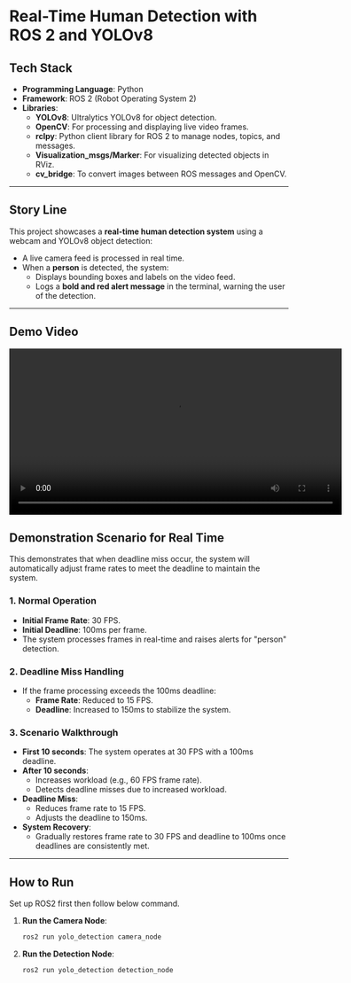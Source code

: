 # **Real-Time Human Detection with ROS 2 and YOLOv8**

## **Tech Stack**
- **Programming Language**: Python
- **Framework**: ROS 2 (Robot Operating System 2)
- **Libraries**:
  - **YOLOv8**: Ultralytics YOLOv8 for object detection.
  - **OpenCV**: For processing and displaying live video frames.
  - **rclpy**: Python client library for ROS 2 to manage nodes, topics, and messages.
  - **Visualization_msgs/Marker**: For visualizing detected objects in RViz.
  - **cv_bridge**: To convert images between ROS messages and OpenCV.

---

## **Story Line**
This project showcases a **real-time human detection system** using a webcam and YOLOv8 object detection:
- A live camera feed is processed in real time.
- When a **person** is detected, the system:
  - Displays bounding boxes and labels on the video feed.
  - Logs a **bold and red alert message** in the terminal, warning the user of the detection.

---
## **Demo Video**
<video src="https://drive.google.com/uc?id=1vuJ7HEpXFULmdWSzAygJwXPG-kVcWIYq" controls width="600"></video>

## **Demonstration Scenario for Real Time**
This demonstrates that when deadline miss occur, the system will automatically adjust frame rates to meet the deadline to maintain the system.
### **1. Normal Operation**
- **Initial Frame Rate**: 30 FPS.
- **Initial Deadline**: 100ms per frame.
- The system processes frames in real-time and raises alerts for "person" detection.

### **2. Deadline Miss Handling**
- If the frame processing exceeds the 100ms deadline:
  - **Frame Rate**: Reduced to 15 FPS.
  - **Deadline**: Increased to 150ms to stabilize the system.

### **3. Scenario Walkthrough**
- **First 10 seconds**: The system operates at 30 FPS with a 100ms deadline.
- **After 10 seconds**:
  - Increases workload (e.g., 60 FPS frame rate).
  - Detects deadline misses due to increased workload.
- **Deadline Miss**:
  - Reduces frame rate to 15 FPS.
  - Adjusts the deadline to 150ms.
- **System Recovery**:
  - Gradually restores frame rate to 30 FPS and deadline to 100ms once deadlines are consistently met.

---

## **How to Run**
Set up ROS2 first then follow below command.

1. **Run the Camera Node**:
   ```bash
   ros2 run yolo_detection camera_node
1. **Run the Detection Node**:
   ```bash
   ros2 run yolo_detection detection_node
